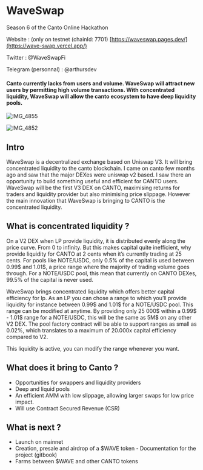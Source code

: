 # WaveSwap
Season 6 of the Canto Online Hackathon 

Website : (only on testnet (chainId: 7701) [https://waveswap.pages.dev/](https://wave-swap.vercel.app/)

Twitter : @WaveSwapFi

Telegram (personnal) : @arthursdev

#### Canto currently lacks from users and volume. WaveSwap will attract new users by permitting high volume transactions. With concentrated liquidity, WaveSwap will allow the canto ecosystem to have deep liquidity pools.



![IMG_4855](https://user-images.githubusercontent.com/59390256/229566851-f8200064-8bcc-41a3-9511-af9b5a043dc5.GIF)

![IMG_4852](https://user-images.githubusercontent.com/59390256/229564720-c4f0411b-20c1-41bb-a864-cad15a6e6f04.GIF)


## Intro

WaveSwap is a decentralized exchange based on Uniswap V3. It will bring concentrated liquidity to the canto blockchain. I came on canto few months ago and saw that the major DEXes were uniswap v2 based. I saw there an opportunity to build something useful and efficient for CANTO users. WaveSwap will be the first V3 DEX on CANTO, maximising returns for traders and liquidity provider but also minimising price slippage. However the main innovation that WaveSwap is bringing to CANTO is the concentrated liquidity.

## What is concentrated liquidity ?

On a V2 DEX when LP provide liquidity, it is distributed evenly along the price curve. From 0 to infinity. But this makes capital quite inefficient, why provide liquidity for CANTO at 2 cents when it’s currently trading at 25 cents. For pools like NOTE/USDC, only 0.5% of the capital is used between 0.99$ and 1.01$, a price range where the majority of trading volume goes through. For a NOTE/USDC pool, this mean that currently on CANTO DEXes, 99.5% of the capital is never used.

WaveSwap brings concentrated liquidity which offers better capital efficiency for lp. As an LP you can chose a range to which you’ll provide liquidity for instance between 0.99$ and 1.01$ for a NOTE/USDC pool. This range can be modified at anytime. By providing only 25 000$ within a 0.99$ - 1.01$ range for a NOTE/USDC, this will be the same as 5M$ on any other V2 DEX. The pool factory contract will be able to support ranges as small as 0.02%, which translates to a maximum of 20.000x capital efficiency compared to V2.

This liquidity is active, you can modify the range whenever you want.

## What does it bring to Canto ?

- Opportunities for swappers and liquidity providers
- Deep and liquid pools
- An efficient AMM with low slippage, allowing larger swaps for low
price impact.
- Will use Contract Secured Revenue (CSR)

## What is next ?

- Launch on mainnet
- Creation, presale and airdrop of a $WAVE token - Documentation for the project (gitbook)
- Farms between $WAVE and other CANTO tokens
